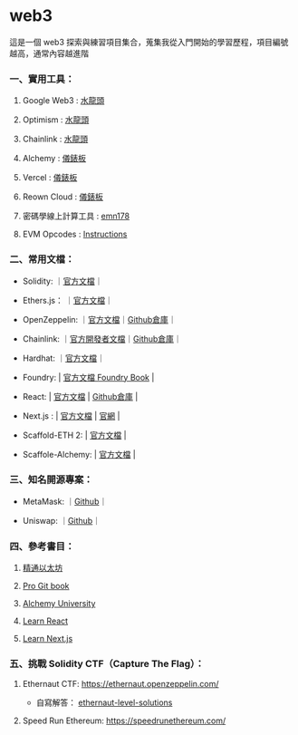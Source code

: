 # web3
這是一個 web3 探索與練習項目集合，蒐集我從入門開始的學習歷程，項目編號越高，通常內容越進階

### 一、實用工具：

1. Google Web3 : [水龍頭](https://cloud.google.com/application/web3/faucet)

2. Optimism : [水龍頭](https://console.optimism.io/faucet)

3. Chainlink : [水龍頭](https://faucets.chain.link/)

4. Alchemy : [儀錶板](https://dashboard.alchemy.com/?a=)

5. Vercel : [儀錶板](https://vercel.com/)

6. Reown Cloud : [儀錶板](https://cloud.reown.com/)

7. 密碼學線上計算工具 : [emn178](https://emn178.github.io/online-tools/)

8. EVM Opcodes : [Instructions](https://www.evm.codes/)

### 二、常用文檔：

+ Solidity: ｜[官方文檔](https://soliditylang.org/)｜

+ Ethers.js： ｜[官方文檔](https://docs.ethers.org/v6/)｜

+ OpenZeppelin: ｜[官方文檔](https://docs.openzeppelin.com/)｜[Github倉庫](https://github.com/OpenZeppelin/openzeppelin-contracts)｜

+ Chainlink: ｜[官方開發者文檔](https://docs.chain.link/)｜[Github倉庫](https://github.com/smartcontractkit/chainlink)｜

+ Hardhat: ｜[官方文檔](https://hardhat.org/hardhat-runner/docs/getting-started)｜

- Foundry: | [官方文檔 Foundry Book](https://book.getfoundry.sh/) |

+ React: | [官方文檔](https://react.dev/) | [Github倉庫](https://github.com/facebook/react) |

+ Next.js : | [官方文檔](https://nextjs.org/docs) | [官網](https://nextjs.org/) |

+ Scaffold-ETH 2: | [官方文檔](https://scaffoldeth.io/) |

+ Scaffole-Alchemy: | [官方文檔](https://docs.alchemy.com/docs/scaffold-alchemy) |

### 三、知名開源專案：

+ MetaMask: ｜[Github](https://github.com/MetaMask)｜

+ Uniswap: ｜[Github](https://github.com/Uniswap)｜

### 四、參考書目：

1. [精通以太坊](https://cypherpunks-core.github.io/ethereumbook_zh/)  

2. [Pro Git book](https://git-scm.com/book/zh-tw/v2) 

3. [Alchemy University](https://www.alchemy.com/university)

4. [Learn React](https://react.dev/learn/describing-the-ui)

5. [Learn Next.js](https://nextjs.org/learn)

### 五、挑戰 Solidity CTF（Capture The Flag）：

1. Ethernaut CTF: 
https://ethernaut.openzeppelin.com/

    - 自寫解答： [ethernaut-level-solutions](https://github.com/yoyoj1023/ethernaut-level-solutions)

2. Speed Run Ethereum:
https://speedrunethereum.com/